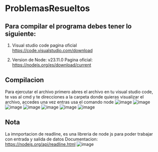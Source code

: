 # ProblemasResueltos

## Para compilar el programa debes tener lo siguiente: 

1) Visual studio code pagina oficial
https://code.visualstudio.com/download

3) Version de Node: v23.11.0 Pagina oficial:
https://nodejs.org/es/download/current


## Compilacion
Para ejercutar el archivo primero abres el archivo en tu visual studio code, te vas al cmd y te direcciones a la carpeta donde quieras visualizar el archivo, accedes una vez entras  usa el comando node <nombredelarchivo>
![image](https://github.com/user-attachments/assets/6f380e81-246d-473c-8e5d-7da8552f68f4)
![image](https://github.com/user-attachments/assets/f8f8d7fb-515c-4061-8f19-34b265da5863)
![image](https://github.com/user-attachments/assets/305985df-e552-4355-8ae7-686be54e5329)
![image](https://github.com/user-attachments/assets/ae2d2e1f-0414-4ce1-ab28-eaf084e5e32a)
![image](https://github.com/user-attachments/assets/0a999778-9f52-456d-baae-ec0eed24f673)
![image](https://github.com/user-attachments/assets/d1d824e5-6f21-42ac-be4f-34f822122eb7)
![image](https://github.com/user-attachments/assets/b097cc0e-4823-4af1-a3c6-6f0ab197a5ff)


## Nota 
La imnportacion de readline, es una libreria de node js para poder trabajar con entrada y salida de datos
Documentacion: https://nodejs.org/api/readline.html
![image](https://github.com/user-attachments/assets/0ee0563e-0cd5-45c0-8e5f-71b5324cf577)
